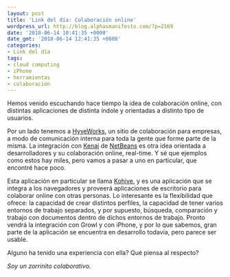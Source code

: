 ```yaml
---
layout: post
title: 'Link del día: Colaboración online'
wordpress_url: http://blog.alphasmanifesto.com/?p=2169
date: '2010-06-14 10:41:35 +0000'
date_gmt: '2010-06-14 12:41:35 +0000'
categories:
- Link del día
tags:
- cloud computing
- iPhone
- herramientas
- colaboración
---
```


Hemos venido escuchando hace tiempo la idea de colaboración online, con distintas aplicaciones de distinta índole y orientadas a distinto tipo de usuarios.

Por un lado tenemos a [HyveWorks](http://www.hyveworks.com/), un sitio de colaboración para empresas, a modo de comunicación interna para toda la gente que forme parte de la misma. La integración con [Kenai](http://kenai.com/) de [NetBeans](http://netbeans.org/) es otra idea orientada a desarrolladores y su colaboración online, real-time. Y sé que ejemplos como estos hay miles, pero vamos a pasar a uno en particular, que encontré hace poco.

Esta aplicación en particular se llama [Kohive](https://www.kohive.com/), y es una aplicación que se integra a los navegadores y proveerá aplicaciones de escritorio para colaborar online con otras personas. Lo interesante es la flexibilidad que ofrece: la capacidad de crear distintos perfiles, la capacidad de tener varios entornos de trabajo separados, y por supuesto, búsqueda, comparación y trabajo con documentos dentro de dichos entornos de trabajo. Pronto vendrá la integración con Growl y con iPhone, y por lo que sabemos, gran parte de la aplicación se encuentra en desarrollo todavía, pero parece ser usable.

Alguno ha tenido una experiencia con ella? Qué piensa al respecto?

_Soy un zorrinito colaborativo._
